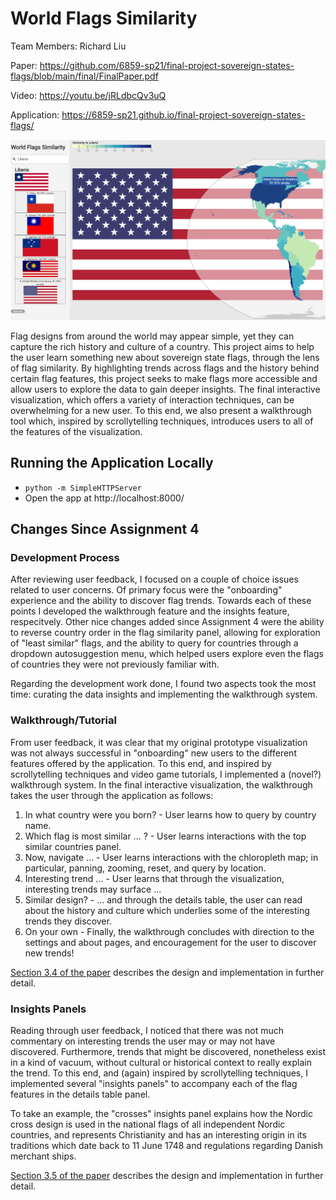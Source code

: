 # World Flags Similarity

Team Members: Richard Liu

Paper: https://github.com/6859-sp21/final-project-sovereign-states-flags/blob/main/final/FinalPaper.pdf

Video: https://youtu.be/jRLdbcQv3uQ

Application: https://6859-sp21.github.io/final-project-sovereign-states-flags/

![Project Preview](https://raw.githubusercontent.com/6859-sp21/final-project-sovereign-states-flags/main/data/png/preview.png)

Flag designs from around the world may appear simple, yet they can capture the rich history and culture of a country. This project aims to help the user learn something new about sovereign state flags, through the lens of flag similarity. By highlighting trends across flags and the history behind certain flag features, this project seeks to make flags more accessible and allow users to explore the data to gain deeper insights.
The final interactive visualization, which offers a variety of interaction techniques, can be overwhelming for a new user. To this end, we also present a walkthrough tool which, inspired by scrollytelling techniques, introduces users to all of the features of the visualization.

## Running the Application Locally

* `python -m SimpleHTTPServer`
* Open the app at http://localhost:8000/

## Changes Since Assignment 4

### Development Process

After reviewing user feedback, I focused on a couple of choice issues related to user concerns. Of primary focus were the "onboarding" experience and the ability to discover flag trends. Towards each of these points I developed the walkthrough feature and the insights feature, respecitvely. Other nice changes added since Assignment 4 were the ability to reverse country order in the flag similarity panel, allowing for exploration of "least similar" flags, and the ability to query for countries through a dropdown autosuggestion menu, which helped users explore even the flags of countries they were not previously familiar with.

Regarding the development work done, I found two aspects took the most time: curating the data insights and implementing the walkthrough system.

### Walkthrough/Tutorial

From user feedback, it was clear that my original prototype visualization was not always successful in "onboarding" new users to the different features offered by the application. To this end, and inspired by scrollytelling techniques and video game tutorials, I implemented a (novel?) walkthrough system. In the final interactive visualization, the walkthrough takes the user through the application as follows:

1. In what country were you born? - User learns how to query by country name.
2. Which flag is most similar ... ? - User learns interactions with the top similar countries panel.
3. Now, navigate ... - User learns interactions with the chloropleth map; in particular, panning, zooming, reset, and query by location.
4. Interesting trend ... - User learns that through the visualization, interesting trends may surface ...
5. Similar design? - ... and through the details table, the user can read about the history and culture which underlies some of the interesting trends they discover.
6. On your own - Finally, the walkthrough concludes with direction to the settings and about pages, and encouragement for the user to discover new trends!

[Section 3.4 of the paper](https://github.com/6859-sp21/final-project-sovereign-states-flags/blob/main/final/FinalPaper.pdf) describes the design and implementation in further detail.

### Insights Panels

Reading through user feedback, I noticed that there was not much commentary on interesting trends the user may or may not have discovered. Furthermore, trends that might be discovered, nonetheless exist in a kind of vacuum, without cultural or historical context to really explain the trend. To this end, and (again) inspired by scrollytelling techniques, I implemented several "insights panels" to accompany each of the flag features in the details table panel.

To take an example, the "crosses" insights panel explains how the Nordic cross design is used in the national flags of all independent Nordic countries, and represents Christianity and has an interesting origin in its traditions which date back to 11 June 1748 and regulations regarding Danish merchant ships.

[Section 3.5 of the paper](https://github.com/6859-sp21/final-project-sovereign-states-flags/blob/main/final/FinalPaper.pdf) describes the design and implementation in further detail.